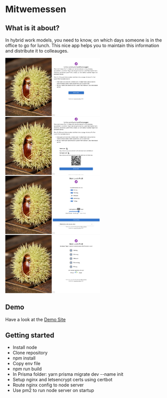 # Mitwemessen

## What is it about?

In hybrid work models, you need to know, on which days someone is in the office to go for lunch. This nice app helps you to maintain this information and distribute it to colleauges.

<img src="docs/screen1.png" width=300>
<img src="docs/screen2.png" width=300>
<img src="docs/screen3.png" width=300>
<img src="docs/screen4.png" width=300>

## Demo

Have a look at the [Demo Site](https://mitwemessen.de)

## Getting started

- Install node
- Clone repository
- npm install
- Copy env file
- npm run build
- In Prisma folder: yarn prisma migrate dev --name init
- Setup nginx and letsencrypt certs using certbot
- Route nginx config to node server
- Use pm2 to run node server on startup
